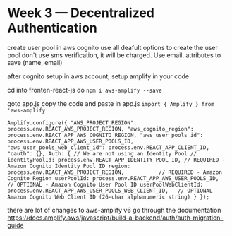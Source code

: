 # Week 3 — Decentralized Authentication

create user pool in aws cognito
use all deafult options to create the user pool
don't use sms verification, it will be charged. Use email.
attributes to save (name, email)

after cognito setup in aws account, setup amplify  in your code

cd into fronten-react-js
do `npm i aws-amplify --save`

goto app.js
copy the code and paste in app.js `import { Amplify } from 'aws-amplify'`

`Amplify.configure({
  "AWS_PROJECT_REGION": process.env.REACT_AWS_PROJECT_REGION,
  "aws_cognito_region": process.env.REACT_APP_AWS_COGNITO_REGION,
  "aws_user_pools_id": process.env.REACT_APP_AWS_USER_POOLS_ID,
  "aws_user_pools_web_client_id": process.env.REACT_APP_CLIENT_ID,
  "oauth": {},
  Auth: {
    // We are not using an Identity Pool
    // identityPoolId: process.env.REACT_APP_IDENTITY_POOL_ID, // REQUIRED - Amazon Cognito Identity Pool ID
    region: process.env.REACT_AWS_PROJECT_REGION,           // REQUIRED - Amazon Cognito Region
    userPoolId: process.env.REACT_APP_AWS_USER_POOLS_ID,         // OPTIONAL - Amazon Cognito User Pool ID
    userPoolWebClientId: process.env.REACT_APP_AWS_USER_POOLS_WEB_CLIENT_ID,   // OPTIONAL - Amazon Cognito Web Client ID (26-char alphanumeric string)
  }
});`


there are lot of changes to aws-amplify v6
go through the documentation
https://docs.amplify.aws/javascript/build-a-backend/auth/auth-migration-guide